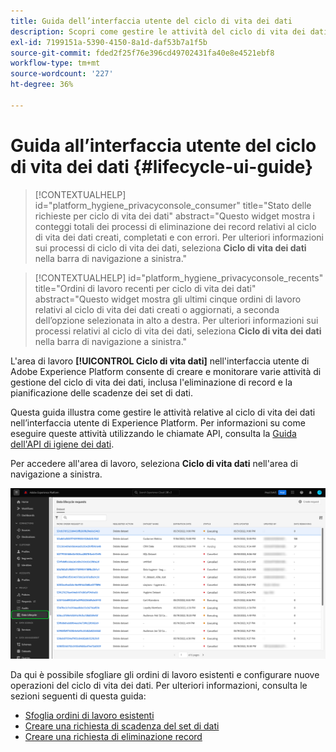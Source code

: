 ```yaml
---
title: Guida dell’interfaccia utente del ciclo di vita dei dati
description: Scopri come gestire le attività del ciclo di vita dei dati nell’interfaccia utente di Adobe Experience Platform.
exl-id: 7199151a-5390-4150-8a1d-daf53b7a1f5b
source-git-commit: fded2f25f76e396cd49702431fa40e8e4521ebf8
workflow-type: tm+mt
source-wordcount: '227'
ht-degree: 36%

---
```


# Guida all’interfaccia utente del ciclo di vita dei dati {#lifecycle-ui-guide}

>[!CONTEXTUALHELP]
>id="platform_hygiene_privacyconsole_consumer"
>title="Stato delle richieste per ciclo di vita dei dati"
>abstract="Questo widget mostra i conteggi totali dei processi di eliminazione dei record relativi al ciclo di vita dei dati creati, completati e con errori. Per ulteriori informazioni sui processi di ciclo di vita dei dati, seleziona **Ciclo di vita dei dati** nella barra di navigazione a sinistra."

>[!CONTEXTUALHELP]
>id="platform_hygiene_privacyconsole_recents"
>title="Ordini di lavoro recenti per ciclo di vita dei dati"
>abstract="Questo widget mostra gli ultimi cinque ordini di lavoro relativi al ciclo di vita dei dati creati o aggiornati, a seconda dell’opzione selezionata in alto a destra. Per ulteriori informazioni sui processi relativi al ciclo di vita dei dati, seleziona **Ciclo di vita dei dati** nella barra di navigazione a sinistra."

L&#39;area di lavoro **[!UICONTROL Ciclo di vita dati]** nell&#39;interfaccia utente di Adobe Experience Platform consente di creare e monitorare varie attività di gestione del ciclo di vita dei dati, inclusa l&#39;eliminazione di record e la pianificazione delle scadenze dei set di dati.

Questa guida illustra come gestire le attività relative al ciclo di vita dei dati nell’interfaccia utente di Experience Platform. Per informazioni su come eseguire queste attività utilizzando le chiamate API, consulta la [Guida dell&#39;API di igiene dei dati](../api/overview.md).

Per accedere all&#39;area di lavoro, seleziona **Ciclo di vita dati** nell&#39;area di navigazione a sinistra.

![L&#39;area di lavoro [!UICONTROL Ciclo di vita dei dati] nell&#39;interfaccia utente di Experience Platform, con [!UICONTROL Ciclo di vita dei dati] evidenziato nell&#39;area di navigazione a sinistra.](../images/ui/overview/home.png)

Da qui è possibile sfogliare gli ordini di lavoro esistenti e configurare nuove operazioni del ciclo di vita dei dati. Per ulteriori informazioni, consulta le sezioni seguenti di questa guida:

* [Sfoglia ordini di lavoro esistenti](./browse.md)
* [Creare una richiesta di scadenza del set di dati](./dataset-expiration.md)
* [Creare una richiesta di eliminazione record](./record-delete.md)
